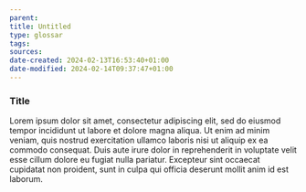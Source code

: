 ```yaml
---
parent: 
title: Untitled
type: glossar
tags: 
sources: 
date-created: 2024-02-13T16:53:40+01:00
date-modified: 2024-02-14T09:37:47+01:00
---
```


### Title

Lorem ipsum dolor sit amet, consectetur adipiscing elit, sed do eiusmod tempor incididunt ut labore et dolore magna aliqua. Ut enim ad minim veniam, quis nostrud exercitation ullamco laboris nisi ut aliquip ex ea commodo consequat. Duis aute irure dolor in reprehenderit in voluptate velit esse cillum dolore eu fugiat nulla pariatur. Excepteur sint occaecat cupidatat non proident, sunt in culpa qui officia deserunt mollit anim id est laborum.
